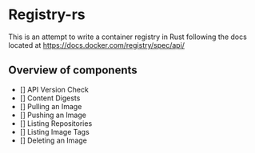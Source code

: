# Registry-rs

This is an attempt to write a container registry in Rust following the docs
located at https://docs.docker.com/registry/spec/api/

## Overview of components

- [] API Version Check
- [] Content Digests
- [] Pulling an Image
- [] Pushing an Image
- [] Listing Repositories
- [] Listing Image Tags
- [] Deleting an Image
